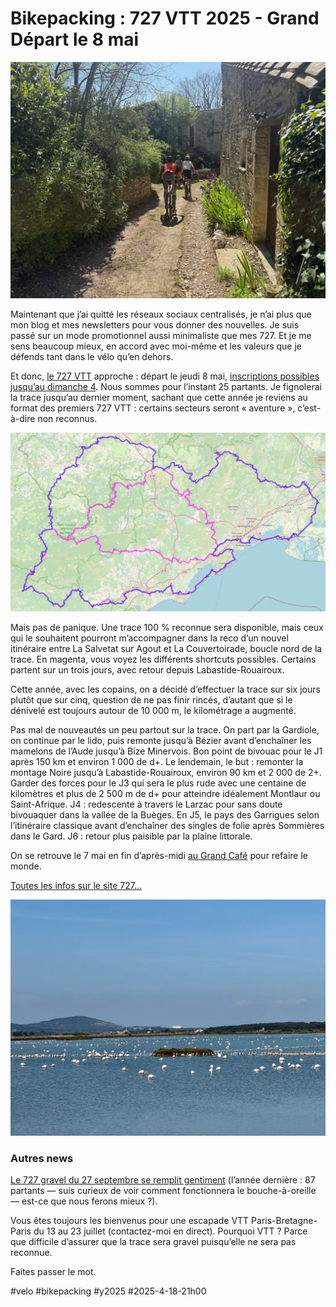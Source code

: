 # Bikepacking : 727 VTT 2025 - Grand Départ le 8 mai

![Vacquiere](_i/2025-04-10-115741-VacquiresetAspres.webp)

Maintenant que j’ai quitté les réseaux sociaux centralisés, je n’ai plus que mon blog et mes newsletters pour vous donner des nouvelles. Je suis passé sur un mode promotionnel aussi minimaliste que mes 727. Et je me sens beaucoup mieux, en accord avec moi-même et les valeurs que je défends tant dans le vélo qu’en dehors.

Et donc, [le 727 VTT](https://727bikepacking.fr/727/) approche : départ le jeudi 8 mai, [inscriptions possibles jusqu’au dimanche 4](https://www.helloasso.com/associations/ec-poussan/evenements/o727-2025). Nous sommes pour l’instant 25 partants. Je fignolerai la trace jusqu’au dernier moment, sachant que cette année je reviens au format des premiers 727 VTT : certains secteurs seront « aventure », c’est-à-dire non reconnus.

![Map](_i/mapo727.webp)

Mais pas de panique. Une trace 100 % reconnue sera disponible, mais ceux qui le souhaitent pourront m’accompagner dans la reco d’un nouvel itinéraire entre La Salvetat sur Agout et La Couvertoirade, boucle nord de la trace. En magenta, vous voyez les différents shortcuts possibles. Certains partent sur un trois jours, avec retour depuis Labastide-Rouairoux.

Cette année, avec les copains, on a décidé d’effectuer la trace sur six jours plutôt que sur cinq, question de ne pas finir rincés, d’autant que si le dénivelé est toujours autour de 10 000 m, le kilométrage a augmenté.

Pas mal de nouveautés un peu partout sur la trace. On part par la Gardiole, on continue par le lido, puis remonte jusqu’à Bézier avant d’enchaîner les mamelons de l’Aude jusqu’à Bize Minervois. Bon point de bivouac pour le J1 après 150 km et environ 1 000 de d+. Le lendemain, le but : remonter la montage Noire jusqu’à Labastide-Rouairoux, environ 90 km et 2 000 de 2+. Garder des forces pour le J3 qui sera le plus rude avec une centaine de kilomètres et plus de 2 500 m de d+ pour atteindre idéalement Montlaur ou Saint-Afrique. J4 : redescente à travers le Larzac pour sans doute bivouaquer dans la vallée de la Buèges. En J5, le pays des Garrigues selon l’itinéraire classique avant d’enchaîner des singles de folie après Sommières dans le Gard. J6 : retour plus paisible par la plaine littorale.

On se retrouve le 7 mai en fin d’après-midi [au Grand Café](https://727bikepacking.fr/access/) pour refaire le monde.

[Toutes les infos sur le site 727…](https://727bikepacking.fr/)

![Frontignan](_i/2025-04-08-155448-FrontignanetVilleneuve-ls-Maguelone.webp)

### Autres news

[Le 727 gravel du 27 septembre se remplit gentiment](https://727bikepacking.fr/g727-Grand-Depart/) (l’année dernière : 87 partants — suis curieux de voir comment fonctionnera le bouche-à-oreille — est-ce que nous ferons mieux ?).

Vous êtes toujours les bienvenus pour une escapade VTT Paris-Bretagne-Paris du 13 au 23 juillet (contactez-moi en direct). Pourquoi VTT ? Parce que difficile d’assurer que la trace sera gravel puisqu’elle ne sera pas reconnue.

Faites passer le mot.

#velo #bikepacking #y2025 #2025-4-18-21h00
